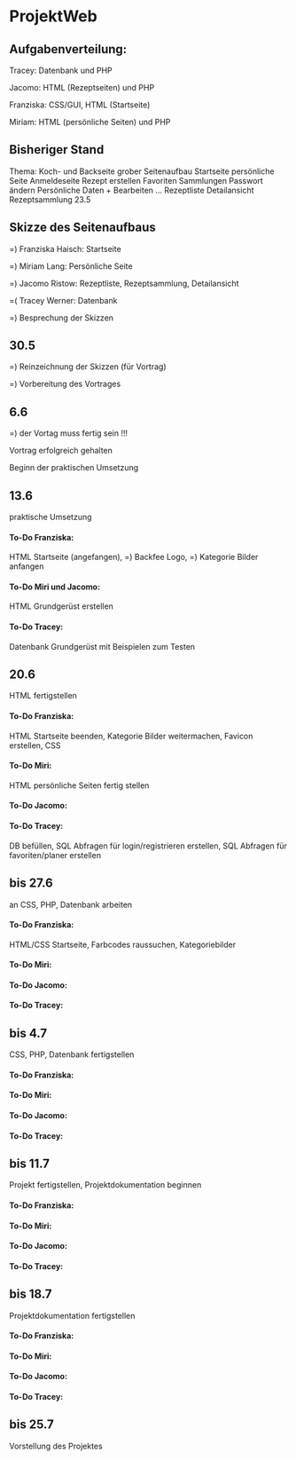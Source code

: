 # ProjektWeb

## Aufgabenverteilung:

Tracey: Datenbank und PHP

Jacomo: HTML (Rezeptseiten) und PHP

Franziska: CSS/GUI, HTML (Startseite)

Miriam: HTML (persönliche Seiten) und PHP 

## Bisheriger Stand

Thema: Koch- und Backseite
grober Seitenaufbau
Startseite
persönliche Seite
Anmeldeseite
Rezept erstellen
Favoriten
Sammlungen
Passwort ändern
Persönliche Daten + Bearbeiten 
...
Rezeptliste
Detailansicht
Rezeptsammlung
23.5

## Skizze des Seitenaufbaus 

  =)  Franziska Haisch: Startseite

  =)  Miriam Lang: Persönliche Seite

  =)  Jacomo Ristow: Rezeptliste, Rezeptsammlung, Detailansicht

  =(  Tracey Werner: Datenbank

=) Besprechung der Skizzen

## 30.5

=) Reinzeichnung der Skizzen (für Vortrag)

=) Vorbereitung des Vortrages

## 6.6

=) der Vortag muss fertig sein !!!

Vortrag erfolgreich gehalten

Beginn der praktischen Umsetzung

## 13.6
praktische Umsetzung

#### To-Do Franziska:
HTML Startseite (angefangen),
=) Backfee Logo,
=) Kategorie Bilder anfangen
#### To-Do Miri und Jacomo:
HTML Grundgerüst erstellen
#### To-Do Tracey:
Datenbank Grundgerüst mit Beispielen zum Testen


## 20.6
HTML fertigstellen

#### To-Do Franziska:
HTML Startseite beenden,
Kategorie Bilder weitermachen,
Favicon erstellen,
CSS
#### To-Do Miri:
HTML persönliche Seiten fertig stellen
#### To-Do Jacomo:

#### To-Do Tracey:
DB befüllen, 
SQL Abfragen für login/registrieren erstellen,
SQL Abfragen für favoriten/planer erstellen

## bis 27.6
an CSS, PHP, Datenbank arbeiten

#### To-Do Franziska:
HTML/CSS Startseite, 
Farbcodes raussuchen, 
Kategoriebilder

#### To-Do Miri:

#### To-Do Jacomo:

#### To-Do Tracey:


## bis 4.7
CSS, PHP, Datenbank fertigstellen

#### To-Do Franziska:

#### To-Do Miri:

#### To-Do Jacomo:

#### To-Do Tracey:


## bis 11.7
Projekt fertigstellen, Projektdokumentation beginnen

#### To-Do Franziska:

#### To-Do Miri:

#### To-Do Jacomo:

#### To-Do Tracey:

## bis 18.7
Projektdokumentation fertigstellen

#### To-Do Franziska:

#### To-Do Miri:

#### To-Do Jacomo:

#### To-Do Tracey:

## bis 25.7
Vorstellung des Projektes
